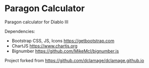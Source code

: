 # Paragon Calculator

Paragon calculator for Diablo III

Dependencies:
- Bootstrap CSS, JS, Icons https://getbootstrap.com
- ChartJS https://www.chartjs.org
- Bignumber https://github.com/MikeMcl/bignumber.js

Project forked from https://github.com/dclamage/dclamage.github.io
